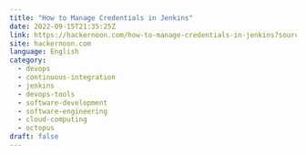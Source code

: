 ```yaml
---
title: "How to Manage Credentials in Jenkins"
date: 2022-09-15T21:35:25Z
link: https://hackernoon.com/how-to-manage-credentials-in-jenkins?source=rss&utm_medium=RSS&utm_source=news.12bit.vn
site: hackernoon.com
language: English
category:
  - devops
  - continuous-integration
  - jenkins
  - devops-tools
  - software-development
  - software-engineering
  - cloud-computing
  - octopus
draft: false
---
```

